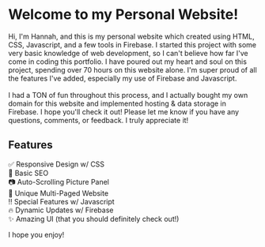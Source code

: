 # Welcome to my Personal Website!
Hi, I'm Hannah, and this is my personal website which created using HTML, CSS, Javascript, and a few tools in Firebase. I started this project with some very basic knowledge of web development, so I can't believe how far I've come in coding this portfolio. I have poured out my heart and soul on this project, spending over 70 hours on this website alone. I'm super proud of all the features I've added, especially my use of Firebase and Javascript.<br/><br/>
I had a TON of fun throughout this process, and I actually bought my own domain for this website and implemented hosting & data storage in Firebase. I hope you'll check it out! Please let me know if you have any questions, comments, or feedback. I truly appreciate it!

## Features
✅ Responsive Design w/ CSS<br/>
🔎 Basic SEO<br/>
📷 Auto-Scrolling Picture Panel<br/>
📃 Unique Multi-Paged Website<br/>
‼️ Special Features w/ Javascript<br/>
🔥 Dynamic Updates w/ Firebase<br/>
✨ Amazing UI (that you should definitely check out!)

I hope you enjoy!
